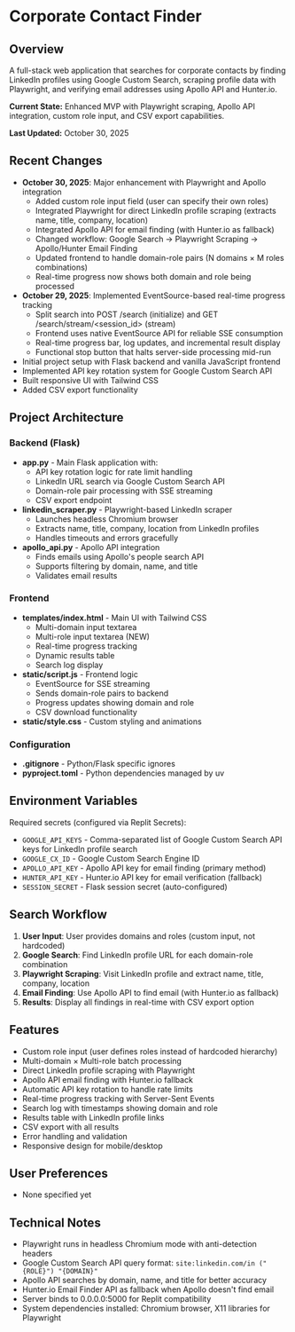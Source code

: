# Corporate Contact Finder

## Overview
A full-stack web application that searches for corporate contacts by finding LinkedIn profiles using Google Custom Search, scraping profile data with Playwright, and verifying email addresses using Apollo API and Hunter.io.

**Current State:** Enhanced MVP with Playwright scraping, Apollo API integration, custom role input, and CSV export capabilities.

**Last Updated:** October 30, 2025

## Recent Changes
- **October 30, 2025**: Major enhancement with Playwright and Apollo integration
  - Added custom role input field (user can specify their own roles)
  - Integrated Playwright for direct LinkedIn profile scraping (extracts name, title, company, location)
  - Integrated Apollo API for email finding (with Hunter.io as fallback)
  - Changed workflow: Google Search → Playwright Scraping → Apollo/Hunter Email Finding
  - Updated frontend to handle domain-role pairs (N domains × M roles combinations)
  - Real-time progress now shows both domain and role being processed
- **October 29, 2025**: Implemented EventSource-based real-time progress tracking
  - Split search into POST /search (initialize) and GET /search/stream/<session_id> (stream)
  - Frontend uses native EventSource API for reliable SSE consumption
  - Real-time progress bar, log updates, and incremental result display
  - Functional stop button that halts server-side processing mid-run
- Initial project setup with Flask backend and vanilla JavaScript frontend
- Implemented API key rotation system for Google Custom Search API
- Built responsive UI with Tailwind CSS
- Added CSV export functionality

## Project Architecture

### Backend (Flask)
- **app.py** - Main Flask application with:
  - API key rotation logic for rate limit handling
  - LinkedIn URL search via Google Custom Search API
  - Domain-role pair processing with SSE streaming
  - CSV export endpoint
- **linkedin_scraper.py** - Playwright-based LinkedIn scraper
  - Launches headless Chromium browser
  - Extracts name, title, company, location from LinkedIn profiles
  - Handles timeouts and errors gracefully
- **apollo_api.py** - Apollo API integration
  - Finds emails using Apollo's people search API
  - Supports filtering by domain, name, and title
  - Validates email results

### Frontend
- **templates/index.html** - Main UI with Tailwind CSS
  - Multi-domain input textarea
  - Multi-role input textarea (NEW)
  - Real-time progress tracking
  - Dynamic results table
  - Search log display
- **static/script.js** - Frontend logic
  - EventSource for SSE streaming
  - Sends domain-role pairs to backend
  - Progress updates showing domain and role
  - CSV download functionality
- **static/style.css** - Custom styling and animations

### Configuration
- **.gitignore** - Python/Flask specific ignores
- **pyproject.toml** - Python dependencies managed by uv

## Environment Variables
Required secrets (configured via Replit Secrets):
- `GOOGLE_API_KEYS` - Comma-separated list of Google Custom Search API keys for LinkedIn profile search
- `GOOGLE_CX_ID` - Google Custom Search Engine ID
- `APOLLO_API_KEY` - Apollo API key for email finding (primary method)
- `HUNTER_API_KEY` - Hunter.io API key for email verification (fallback)
- `SESSION_SECRET` - Flask session secret (auto-configured)

## Search Workflow
1. **User Input**: User provides domains and roles (custom input, not hardcoded)
2. **Google Search**: Find LinkedIn profile URL for each domain-role combination
3. **Playwright Scraping**: Visit LinkedIn profile and extract name, title, company, location
4. **Email Finding**: Use Apollo API to find email (with Hunter.io as fallback)
5. **Results**: Display all findings in real-time with CSV export option

## Features
- Custom role input (user defines roles instead of hardcoded hierarchy)
- Multi-domain × Multi-role batch processing
- Direct LinkedIn profile scraping with Playwright
- Apollo API email finding with Hunter.io fallback
- Automatic API key rotation to handle rate limits
- Real-time progress tracking with Server-Sent Events
- Search log with timestamps showing domain and role
- Results table with LinkedIn profile links
- CSV export with all results
- Error handling and validation
- Responsive design for mobile/desktop

## User Preferences
- None specified yet

## Technical Notes
- Playwright runs in headless Chromium mode with anti-detection headers
- Google Custom Search API query format: `site:linkedin.com/in ("{ROLE}") "{DOMAIN}"`
- Apollo API searches by domain, name, and title for better accuracy
- Hunter.io Email Finder API as fallback when Apollo doesn't find email
- Server binds to 0.0.0.0:5000 for Replit compatibility
- System dependencies installed: Chromium browser, X11 libraries for Playwright
